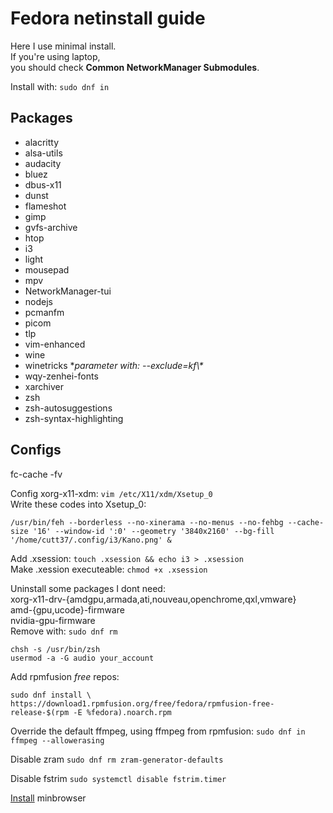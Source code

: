 # Fedora netinstall guide

Here I use minimal install.<br>
If you're using laptop,<br>
you should check **Common NetworkManager Submodules**.

Install with: `sudo dnf in`

## Packages

- alacritty
- alsa-utils
- audacity
- bluez
- dbus-x11
- dunst
- flameshot
- gimp
- gvfs-archive
- htop
- i3
- light
- mousepad
- mpv
- NetworkManager-tui
- nodejs
- pcmanfm
- picom
- tlp
- vim-enhanced
- wine
- winetricks \**parameter with: --exclude=kf\\\**<br>
- wqy-zenhei-fonts
- xarchiver
- zsh
- zsh-autosuggestions
- zsh-syntax-highlighting

## Configs

fc-cache -fv

Config xorg-x11-xdm: `vim /etc/X11/xdm/Xsetup_0`<br>
Write these codes into Xsetup\_0:<br>
```shell
/usr/bin/feh --borderless --no-xinerama --no-menus --no-fehbg --cache-size '16' --window-id ':0' --geometry '3840x2160' --bg-fill '/home/cutt37/.config/i3/Kano.png' &
```

Add .xsession: `touch .xsession && echo i3 > .xsession`<br>
Make .xession executeable: `chmod +x .xsession`

Uninstall some packages I dont need:<br>
xorg-x11-drv-{amdgpu,armada,ati,nouveau,openchrome,qxl,vmware}<br>
amd-{gpu,ucode}-firmware<br>
nvidia-gpu-firmware<br>
Remove with: `sudo dnf rm`

```shell
chsh -s /usr/bin/zsh
usermod -a -G audio your_account
```

Add rpmfusion *free* repos:
```shell
sudo dnf install \
https://download1.rpmfusion.org/free/fedora/rpmfusion-free-release-$(rpm -E %fedora).noarch.rpm
```

Override the default ffmpeg, using ffmpeg from rpmfusion:
`sudo dnf in ffmpeg --allowerasing`

Disable zram
`sudo dnf rm zram-generator-defaults`

Disable fstrim
`sudo systemctl disable fstrim.timer`


[Install](https://minbrowser.org/) minbrowser
